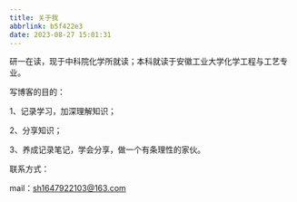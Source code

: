 ```yaml
---
title: 关于我
abbrlink: b5f422e3
date: 2023-08-27 15:01:31
---
```

研一在读，现于中科院化学所就读；本科就读于安徽工业大学化学工程与工艺专业。

写博客的目的：

1、记录学习，加深理解知识；

2、分享知识；

3、养成记录笔记，学会分享，做一个有条理性的家伙。

联系方式：

mail：sh1647922103@163.com
